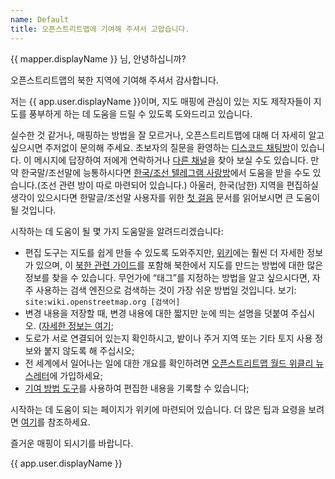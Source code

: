 ```yaml
---
name: Default
title: 오픈스트리트맵에 기여해 주셔서 고맙습니다.
---
```


{{ mapper.displayName }} 님, 안녕하십니까?

오픈스트리트맵의 북한 지역에 기여해 주셔서 감사합니다.

저는 {{ app.user.displayName }}이며, 지도 매핑에 관심이 있는 지도 제작자들이 지도를 풍부하게 하는 데 도움을 드릴 수 있도록 도와드리고 있습니다.

실수한 것 같거나, 매핑하는 방법을 잘 모르거나, 오픈스트리트맵에 대해 더 자세히 알고 싶으시면 주저없이 문의해 주세요. 초보자의 질문을 환영하는 [디스코드 채팅방](https://discord.gg/q6HnfNZ)이 있습니다. 이 메시지에 답장하여 저에게 연락하거나 [다른 채널]( https://wiki.openstreetmap.org/wiki/North_Korea_Mapping_Guide#Community)을 찾아 보실 수도 있습니다. 
만약 한국말/조선말에 능통하시다면 [한국/조선 텔레그램 사랑방](https://t.me/OSMKorea)에서 도움을 받을 수도 있습니다.(조선 관련 방이 따로 마련되어 있습니다.)
아울러, 한국(남한) 지역을 편집하실 생각이 있으시다면 한말글/조선말 사용자를 위한 [첫 걸음](https://wiki.openstreetmap.org/wiki/Ko:첫_걸음) 문서를 읽어보시면 큰 도움이 될 것입니다.

시작하는 데 도움이 될 몇 가지 도움말을 알려드리겠습니다:

* 편집 도구는 지도를 쉽게 만들 수 있도록 도와주지만, [위키](https://wiki.openstreetmap.org/wiki/)에는 훨씬 더 자세한 정보가 있으며, 이 [북한 관련 가이드](https://wiki.openstreetmap.org/wiki/North_Korea_Mapping_Guide)를 포함해 북한에서 지도를 만드는 방법에 대한 많은 정보를 찾을 수 있습니다.
무언가에 “태그”를 지정하는 방법을 알고 싶으시다면, 자주 사용하는 검색 엔진으로 검색하는 것이 가장 쉬운 방법일 것입니다. 보기: `site:wiki.openstreetmap.org [검색어]`
* 변경 내용을 저장할 때, 변경 내용에 대한 짧지만 눈에 띄는 설명을 덧붙여 주십시오. ([자세한 정보는 여기]( https://wiki.openstreetmap.org/wiki/Good_changeset_comments);
* 도로가 서로 연결되어 있는지 확인하시고, 밭이나 주거 지역 또는 기타 토지 사용 정보와 붙지 않도록 해 주십시오;
* 전 세계에서 일어나는 일에 대한 개요를 확인하려면 [오픈스트리트맵 월드 위클리 뉴스레터](https://weeklyosm.eu/en/)에 가입하세요;
* [기여 방법 도구](https://hdyc.neis-one.org/)를 사용하여 편집한 내용을 기록할 수 있습니다;

시작하는 데 도움이 되는 페이지가 위키에 마련되어 있습니다. 더 많은 팁과 요령을 보려면 [여기](https://wiki.openstreetmap.org/wiki/Beginners%27_guide)를 참조하세요.

즐거운 매핑이 되시기를 바랍니다.

{{ app.user.displayName }}
